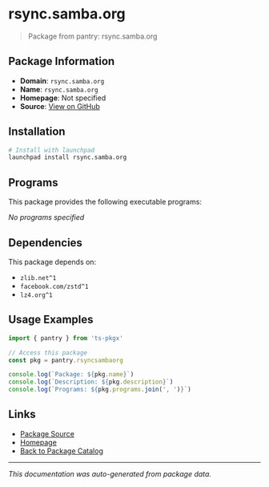 # rsync.samba.org

> Package from pantry: rsync.samba.org

## Package Information

- **Domain**: `rsync.samba.org`
- **Name**: `rsync.samba.org`
- **Homepage**: Not specified
- **Source**: [View on GitHub](https://github.com/pkgxdev/pantry/tree/main/projects/rsync.samba.org/package.yml)

## Installation

```bash
# Install with launchpad
launchpad install rsync.samba.org
```

## Programs

This package provides the following executable programs:

*No programs specified*

## Dependencies

This package depends on:

- `zlib.net^1`
- `facebook.com/zstd^1`
- `lz4.org^1`

## Usage Examples

```typescript
import { pantry } from 'ts-pkgx'

// Access this package
const pkg = pantry.rsyncsambaorg

console.log(`Package: ${pkg.name}`)
console.log(`Description: ${pkg.description}`)
console.log(`Programs: ${pkg.programs.join(', ')}`)
```

## Links

- [Package Source](https://github.com/pkgxdev/pantry/tree/main/projects/rsync.samba.org/package.yml)
- [Homepage](#)
- [Back to Package Catalog](../package-catalog.md)

---

*This documentation was auto-generated from package data.*
